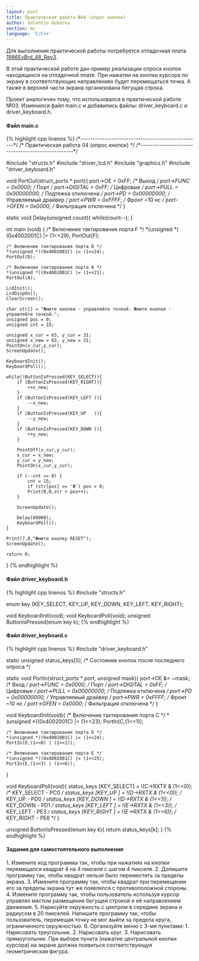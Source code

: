 ```yaml
---
layout: post
title: Практическая работа №04 (опрос кнопок)
author: Valentin Gubarev
section: mc
language: 'C/C++'
---
```


<p>Для выполнения практической работы потребуется отладочная плата
<a href="/mc/files/1986EvBrd_48_Rev3.pdf">1986EvBrd_48_Rev3</a>.
</p>
<p>В этой практической работе дан пример реализации опроса кнопок
находящихся на отладочной плате. При нажатии на кнопки курсора
по экрану в соответствующих направлениях будет перемещаться точка.
А также в верхней части экрана организована бегущая строка.
</p>
<p>Проект аналогичен тому, что использовался в практической работе №03. Изменился файл
main.c и добавились файлы: driver_keyboard.c и driver_keyboard.h.
</p>

<h4>Файл main.c</h4>
{% highlight cpp linenos %}
/*--------------------------------------------------*/
/* Практическая работа 04 (опрос кнопок)            */
/*--------------------------------------------------*/

#include "structs.h"
#include "driver_lcd.h"
#include "graphics.h"
#include "driver_keyboard.h"

void PortOut(struct_ports * port){
    port->OE      = 0xFF;       /* Выход                */
    port->FUNC    = 0x0000;     /* Порт                 */
    port->DIGITAL = 0xFF;       /* Цифровые             */
    port->PULL    = 0x00000000; /* Подтяжка отключена   */
    port->PD      = 0x00000000; /* Управляемый драйвер  */
    port->PWR     = 0xFFFF;     /* Фронт ~10 нс         */
    port->GFEN    = 0x0000;     /* Фильтрация отключена */
}

static void Delay(unsigned count){
    while(count--);
}

int main (void) {
    /* Включение тактирования порта F */
    *(unsigned *)(0x4002001C) |= (1<<29);
    PortOut(F);
    
    /* Включение тактирования порта D */
    *(unsigned *)(0x4002001C) |= (1<<24);
    PortOut(D);
    
    /* Включение тактирования порта A */
    *(unsigned *)(0x4002001C) |= (1<<21);
    PortOut(A);  
    
    LcdInit();
    LcdDispOn();
    ClearScreen();

    char str[] = "Жмите кнопки - управляйте точкой. Жмите кнопки - управляйте точкой.";
    unsigned pos = 0;
    unsigned cnt = 15;

    unsigned x_cur = 63, y_cur = 31;
    unsigned x_new = 63, y_new = 31;
    PointOn(x_cur,y_cur);
    ScreenUpdate();
   
    KeyboardInit();
    KeyboardPoll();

    while(!ButtonIsPressed(KEY_SELECT)){
        if (ButtonIsPressed(KEY_RIGHT)){
            ++x_new;
        }
        if (ButtonIsPressed(KEY_LEFT )){
            --x_new;
        }
        if (ButtonIsPressed(KEY_UP   )){
            --y_new;
        }
        if (ButtonIsPressed(KEY_DOWN )){
            ++y_new;
        }

        PointOff(x_cur,y_cur);
        x_cur = x_new;
        y_cur = y_new;
        PointOn(x_cur,y_cur);

        if (--cnt == 0) {
            cnt = 15;
            if (str[pos] == 'Ж') pos = 0;
            Print(0,0,str + pos++);
        }

        ScreenUpdate();

        Delay(80000);
        KeyboardPoll();
    }

    Print(7,0,"Жмите кнопку RESET");
    ScreenUpdate();

    return 0;
}
{% endhighlight %}

<h4>Файл driver_keyboard.h</h4>
{% highlight cpp linenos %}
#include "structs.h"

enum key {KEY_SELECT, KEY_UP, KEY_DOWN, KEY_LEFT, KEY_RIGHT};

void KeyboardInit(void);
void KeyboardPoll(void);
unsigned ButtonIsPressed(enum key k);
{% endhighlight %}

<h4>Файл driver_keyboard.c</h4>
{% highlight cpp linenos %}
#include "driver_keyboard.h"

static unsigned status_keys[5]; /* Состояние кнопок после последнего опроса */

static void PortIn(struct_ports * port, unsigned mask){
		port->OE     &= ~mask;      /* Вход                 */
		port->FUNC    = 0x0000;     /* Порт                 */
		port->DIGITAL = 0xFF;       /* Цифровые             */
		port->PULL    = 0x00000000; /* Подтяжка отключена   */
		port->PD      = 0x00000000; /* Управляемый драйвер  */
		port->PWR     = 0xFFFF;     /* Фронт ~10 нс         */
		port->GFEN    = 0x0000;     /* Фильтрация отключена */
}

void KeyboardInit(void){
    /* Включение тактирования порта C */
    *(unsigned *)(0x4002001C) |= (1<<23);
    PortIn(C,(1<<1));

    /* Включение тактирования порта D */
    *(unsigned *)(0x4002001C) |= (1<<24);
    PortIn(D,(1<<0) | (1<<1));

    /* Включение тактирования порта E */
    *(unsigned *)(0x4002001C) |= (1<<25);
    PortIn(E,(1<<3) | (1<<6));
}

void KeyboardPoll(void){
    status_keys [KEY_SELECT] = !(C->RXTX & (1<<0)); /* KEY_SELECT - PC0 */
    status_keys [KEY_UP    ] = !(D->RXTX & (1<<0)); /* KEY_UP     - PD0 */
    status_keys [KEY_DOWN  ] = !(D->RXTX & (1<<1)); /* KEY_DOWN   - PD1 */
    status_keys [KEY_LEFT  ] = !(E->RXTX & (1<<3)); /* KEY_LEFT   - PE3 */
    status_keys [KEY_RIGHT ] = !(E->RXTX & (1<<6)); /* KEY_RIGHT  - PE6 */
}

unsigned ButtonIsPressed(enum key k){
    return status_keys[k];
}
{% endhighlight %}

<h4>Задания для самостоятельного выполнения</h4>
1. Измените код программы так, чтобы при нажатиях на кнопки перемещался квадрат 4 на 4 пикселя с шагом 4 пикселя.
2. Допишите программу так, чтобы квадрат нельзя было переместить за пределы экрана.
3. Измените программу так, чтобы квадрат при перемещении его за пределы экрана тут же появлялся с противоположной стороны.
4. Измените программу так, чтобы пользователь используя курсор управлял местом размещения бегущей строкой и её направлением движения.
5. Нарисуйте окружность с центром в середине экрана и радиусом в 20 пикселей. Напишите программу так, чтобы пользователь, перемещая точку не мог выйти за предела круга, ограниченного окружностью.
6. Организуйте меню с 3-мя пунктами: 1. Нарисовать треугольник. 2. Нарисовать круг. 3. Нарисовать прямоугольник. При выборе пункта (нажатие центральной кнопки курсора) на экране должна появиться соответствующуя геометрическая фигура.
